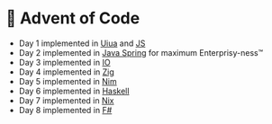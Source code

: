 # 🎄 Advent of Code

- Day 1 implemented in [Uiua](https://www.uiua.org/) and [JS](https://developer.mozilla.org/en-US/docs/Web/JavaScript)
- Day 2 implemented in [Java Spring](https://spring.io/) for maximum Enterprisy-ness™
- Day 3 implemented in [IO](https://iolanguage.org)
- Day 4 implemented in [Zig](https://ziglang.org/)
- Day 5 implemented in [Nim](https://nim-lang.org/)
- Day 6 implemented in [Haskell](https://www.haskell.org/)
- Day 7 implemented in [Nix](https://nixos.org/)
- Day 8 implemented in [F#](https://fsharp.org/)